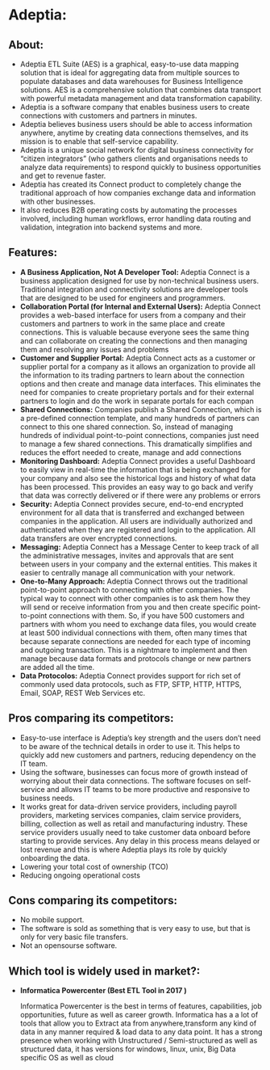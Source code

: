 # **Adeptia:**

## **About**:

-   Adeptia ETL Suite (AES) is a graphical, easy-to-use data mapping
    solution that is ideal for aggregating data from multiple sources to
    populate databases and data warehouses for Business
    Intelligence solutions. AES is a comprehensive solution that
    combines data transport with powerful metadata management and data
    transformation capability.
-   Adeptia is a software company that enables business users to create
    connections with customers and partners in minutes.
-   Adeptia believes business users should be able to access information
    anywhere, anytime by creating data connections themselves, and its
    mission is to enable that self-service capability.
-   Adeptia is a unique social network for digital business connectivity
    for “citizen integrators” (who gathers clients and organisations
    needs to analyze data requirements) to respond quickly to business
    opportunities and get to revenue faster.
-   Adeptia has created its Connect product to completely change the
    traditional approach of how companies exchange data and information
    with other businesses.
-   It also reduces B2B operating costs by automating the processes
    involved, including human workflows, error handling data routing and
    validation, integration into backend systems and more.

## **Features**:

-   **A Business Application, Not A Developer Tool:** 
    Adeptia Connect is a business application designed for use by non-technical
    business users. Traditional integration and connectivity solutions
    are developer tools that are designed to be used for engineers
    and programmers.
-   **Collaboration Portal (for Internal and External Users):** 
    Adeptia Connect provides a web-based interface for users from a company and
    their customers and partners to work in the same place and
    create connections. This is valuable because everyone sees the same
    thing and can collaborate on creating the connections and then
    managing them and resolving any issues and problems
-   **Customer and Supplier Portal:**
    Adeptia Connect acts as a customer
    or supplier portal for a company as it allows an organization to
    provide all the information to its trading partners to learn about
    the connection options and then create and manage data interfaces.
    This eliminates the need for companies to create proprietary portals
    and for their external partners to login and do the work in separate
    portals for each compan
-   **Shared Connections:** 
    Companies publish a Shared Connection, which
    is a pre-defined connection template, and many hundreds of partners
    can connect to this one shared connection. So, instead of managing
    hundreds of individual point-to-point connections, companies just
    need to manage a few shared connections. This dramatically
    simplifies and reduces the effort needed to create, manage and add
    connections
-   **Monitoring Dashboard:** 
    Adeptia Connect provides a useful Dashboard
    to easily view in real-time the information that is being exchanged
    for your company and also see the historical logs and history of
    what data has been processed. This provides an easy way to go back
    and verify that data was correctly delivered or if there were any
    problems or errors
-   **Security:**
    Adeptia Connect provides secure, end-to-end encrypted
    environment for all data that is transferred and exchanged between
    companies in the application. All users are individually authorized
    and authenticated when they are registered and login to
    the application. All data transfers are over encrypted connections.
-   **Messaging:**
    Adeptia Connect has a Message Center to keep track of
    all the administrative messages, invites and approvals that are sent
    between users in your company and the external entities. This makes
    it easier to centrally manage all communication with your network.
-   **One-to-Many Approach:**
    Adeptia Connect throws out the traditional
    point-to-point approach to connecting with other companies. The
    typical way to connect with other companies is to ask them how they
    will send or receive information from you and then create specific
    point-to-point connections with them. So, if you have 500 customers
    and partners with whom you need to exchange data files, you would
    create at least 500 individual connections with them, often many
    times that because separate connections are needed for each type of
    incoming and outgoing transaction. This is a nightmare to implement
    and then manage because data formats and protocols change or new
    partners are added all the time.
-   **Data Protocolos:**
    Adeptia Connect provides support for rich set of
    commonly used data protocols, such as FTP, SFTP, HTTP, HTTPS, Email,
    SOAP, REST Web Services etc.

## **Pros comparing its competitors:**

-   Easy-to-use interface is Adeptia’s key strength and the users don’t
    need to be aware of the technical details in order to use it. This
    helps to quickly add new customers and partners, reducing dependency
    on the IT team.
-   Using the software, businesses can focus more of growth instead of
    worrying about their data connections. The software focuses on
    self-service and allows IT teams to be more productive and
    responsive to business needs.
-   It works great for data-driven service providers, including payroll
    providers, marketing services companies, claim service providers,
    billing, collection as well as retail and manufacturing industry.
    These service providers usually need to take customer data onboard
    before starting to provide services. Any delay in this process means
    delayed or lost revenue and this is where Adeptia plays its role by
    quickly onboarding the data.
-   Lowering your total cost of ownership (TCO)
-   Reducing ongoing operational costs

## **Cons comparing its competitors:**

-   No mobile support.
-   The software is sold as something that is very easy to use, but that
    is only for very basic file transfers.
-   Not an opensourse software.

## **Which tool is widely used in market?:**

-   ****Informatica Powercenter (Best ETL Tool in 2017 )****

    Informatica Powercenter is the best in terms of features,
    capabilities, job opportunities, future as well as career growth.
    Informatica has a a lot of tools that allow you to Extract ata from
    anywhere,transform any kind of data in any manner required & load
    data to any data point. It has a strong presence when working with
    Unstructured / Semi-structured as well as structured data, it has
    versions for windows, linux, unix, Big Data specific OS as well as
    cloud


